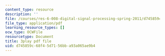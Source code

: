 ```yaml
---
content_type: resource
description: ''
file: /courses/res-6-008-digital-signal-processing-spring-2011/d745859c68f45d7156bba93a065ae9b4_rF5sEfhttwo.pdf
file_type: application/pdf
learning_resource_types: []
ocw_type: OCWFile
resourcetype: Document
title: 3play pdf file
uid: d745859c-68f4-5d71-56bb-a93a065ae9b4
---
```

